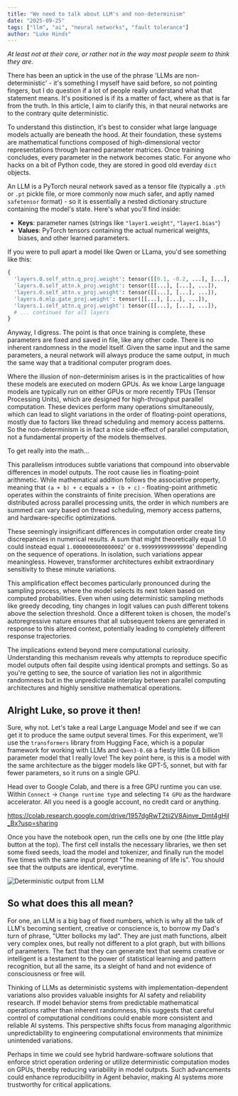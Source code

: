 ```yaml
---
title: "We need to talk about LLM's and non-determinism"
date: "2025-09-25"
tags: ["llm", "ai", "neural networks", "fault tolerance"]
author: "Luke Hinds"
---
```


*At least not at their core, or rather not in the way most people seem to think they are.*

There has been an uptick in the use of the phrase 'LLMs are non-deterministic' - it's something I myself have said before, so not pointing fingers, but I do question if a lot of people really understand what that statement means. It's positioned is if its a matter of fact, where as that is far from the truth. In this article, I aim to clarify this, in that neural networks are to the contrary quite deterministic.

To understand this distinction, it's best to consider what large language models actually are beneath the hood. At their foundation, these systems are mathematical functions composed of high-dimensional vector representations through learned parameter matrices. Once training concludes, every parameter in the network becomes static. For anyone who hacks on a bit of Python code, they are stored in good old everday `dict` objects.

An LLM is a PyTorch neural network saved as a tensor file (typically a `.pth` or `.pt` pickle file, or more commonly now much safer, and aptly named `safetensor` format) - so it is essentially a nested dictionary structure containing the model's state. Here's what you'll find inside:

- **Keys**: parameter names (strings like `"layer1.weight"`, `"layer1.bias"`)
- **Values**: PyTorch tensors containing the actual numerical weights, biases, and other learned parameters.

If you were to pull apart a model like Qwen or LLama, you'd see something like this:

```python
{
  'layers.0.self_attn.q_proj.weight': tensor([[0.1, -0.2, ...], [...], ...]),  # 4096 x 4096 = 16M numbers
  'layers.0.self_attn.k_proj.weight': tensor([[...], [...], ...]),             # Another 16M numbers  
  'layers.0.self_attn.v_proj.weight': tensor([[...], [...], ...]),             # Another 16M numbers
  'layers.0.mlp.gate_proj.weight': tensor([[...], [...], ...]),                # 11008 x 4096 = 45M numbers
  'layers.1.self_attn.q_proj.weight': tensor([[...], [...], ...]),             # 16M more numbers
  # ... continues for all layers
}
```

Anyway, I digress. The point is that once training is complete, these parameters are fixed and saved in file, like any other code. There is no inherent randomness in the model itself. Given the same input and the same parameters, a neural network will always produce the same output, in much the same way that a traditional computer program does.

Where the illusion of non-determinism arises is in the practicalities of how these models are executed on modern GPUs. As we know Large language models are typically run on either GPUs or more recently TPUs (Tensor Processing Units), which are designed for high-throughput parallel computation. These devices perform many operations simultaneously, which can lead to slight variations in the order of floating-point operations, mostly due to factors like thread scheduling and memory access patterns. So the non-determinism is in fact a nice side-effect of parallel computation, not a fundamental property of the models themselves.

To get really into the math...

This parallelism introduces subtle variations that compound into observable differences in model outputs. The root cause lies in floating-point arithmetic. While mathematical addition follows the associative property, meaning that `(a + b) + c` equals `a + (b + c)` - floating-point arithmetic operates within the constraints of finite precision. When operations are distributed across parallel processing units, the order in which numbers are summed can vary based on thread scheduling, memory access patterns, and hardware-specific optimizations.

These seemingly insignificant differences in computation order create tiny discrepancies in numerical results. A sum that might theoretically equal 1.0 could instead equal `1.0000000000000002`' or `0.9999999999999998`' depending on the sequence of operations. In isolation, such variations appear meaningless. However, transformer architectures exhibit extraordinary sensitivity to these minute variations.

This amplification effect becomes particularly pronounced during the sampling process, where the model selects its next token based on computed probabilities. Even when using deterministic sampling methods like greedy decoding, tiny changes in logit values can push different tokens above the selection threshold. Once a different token is chosen, the model's autoregressive nature ensures that all subsequent tokens are generated in response to this altered context, potentially leading to completely different response trajectories.

The implications extend beyond mere computational curiosity. Understanding this mechanism reveals why attempts to reproduce specific model outputs often fail despite using identical prompts and settings. So as you're getting to see, the source of variation lies not in algorithmic randomness but in the unpredictable interplay between parallel computing architectures and highly sensitive mathematical operations.

## Alright Luke, so prove it then!

Sure, why not. Let's take a real Large Language Model and see if we can get it to produce the same output several times. For this experiment, we'll use the `transformers` library from Hugging Face, which is a popular framework for working with LLMs and `Qwen3-0.6B` a fiesty little 0.6 billion parameter model that I really love! The key point here, is this is a model with the same architecture as the bigger models like GPT-5, sonnet, but with far fewer parameters, so it runs on a single GPU.

Head over to Google Colab, and there is a free GPU runtime you can use. Within `Connect` -> `Change runtime type` and selecting `T4 GPU` as the hardware accelerator. All you need is a google account, no credit card or anything.

https://colab.research.google.com/drive/1957dgRwT2tii2V8Ajnve_Dmt4gHjl_Bx?usp=sharing

Once you have the notebook open, run the cells one by one (the little play button at the top). The first cell installs the necessary libraries, we then set some fixed seeds, load the model and tokenizer, and finally run the model five times with the same input prompt "The meaning of life is". You should see that the outputs are identical, everytime.

![Deterministic output from LLM](/blog/images/detemined.png)

## So what does this all mean?

For one, an LLM is a big bag of fixed numbers, which is why all the talk of LLM's becoming sentient, creative or conscience is, to borrow my Dad's turn of phrase, "Utter bollocks my lad". They are just math functions, albeit very complex ones, but really not different to a plot graph, but with billions of parameters. The fact that they can generate text that seems creative or intelligent is a testament to the power of statistical learning and pattern recognition, but all the same, its a sleight of hand and not evidence of consciousness or free will.

Thinking of LLMs as deterministic systems with implementation-dependent variations also provides valuable insights for AI safety and reliability research. If model behavior stems from predictable mathematical operations rather than inherent randomness, this suggests that careful control of computational conditions could enable more consistent and reliable AI systems. This perspective shifts focus from managing algorithmic unpredictability to engineering computational environments that minimize unintended variations. 

Perhaps in time we could see hybrid hardware-software solutions that enforce strict operation ordering or utilize deterministic computation modes on GPUs, thereby reducing variability in model outputs. Such advancements could enhance reproducibility in Agent behavior, making AI systems more trustworthy for critical applications.
